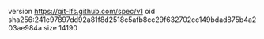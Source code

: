 version https://git-lfs.github.com/spec/v1
oid sha256:241e97897dd92a81f8d2518c5afb8cc29f632702cc149bdad875b4a203ae984a
size 14190
